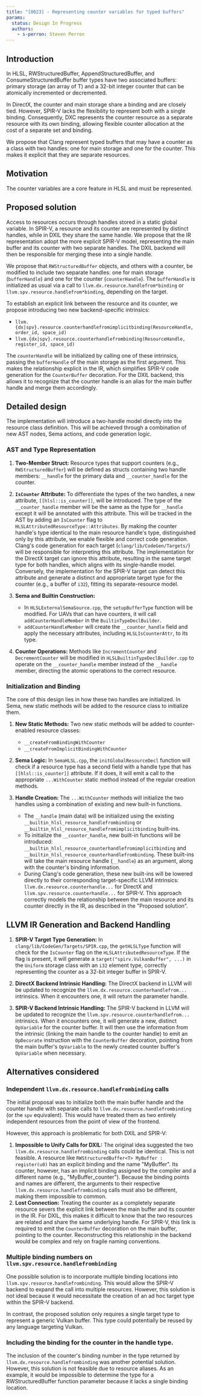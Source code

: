 ```yaml
---
title: "[0023] - Representing counter variables for typed buffers"
params:
  status: Design In Progress
  authors:
    - s-perron: Steven Perron
---
```


## Introduction

In HLSL, RWStructuredBuffer, AppendStructuredBuffer, and ConsumeStructuredBuffer
buffer types have two associated buffers: primary storage (an array of T) and a
32-bit integer counter that can be atomically incremented or decremented.

In DirectX, the counter and main storage share a binding and are closely tied.
However, SPIR-V lacks the flexibility to represent both with a single binding.
Consequently, DXC represents the counter resource as a separate resource with
its own binding, allowing flexible counter allocation at the cost of a separate
set and binding.

We propose that Clang represent typed buffers that may have a counter as a class
with two handles: one for main storage and one for the counter. This makes it
explicit that they are separate resources.

## Motivation

The counter variables are a core feature in HLSL and must be represented.

## Proposed solution

Access to resources occurs through handles stored in a static global variable.
In SPIR-V, a resource and its counter are represented by distinct handles, while
in DXIL they share the same handle. We propose that the IR representation adopt
the more explicit SPIR-V model, representing the main buffer and its counter
with two separate handles. The DXIL backend will then be responsible for merging
these into a single handle.

We propose that `RWStructuredBuffer` objects, and others with a counter, be
modified to include two separate handles: one for main storage (`bufferHandle`)
and one for the counter (`counterHandle`). The `bufferHandle` is initialized as
usual via a call to `llvm.dx.resource.handlefrom*binding` or
`llvm.spv.resource.handlefrom*binding`, depending on the target.

To establish an explicit link between the resource and its counter, we propose
introducing two new backend-specific intrinsics:

*   `llvm.{dx|spv}.resource.counterhandlefromimplicitbinding(ResourceHandle,
    order_id, space_id)`
*   `llvm.{dx|spv}.resource.counterhandlefrombinding(ResourceHandle,
    register_id, space_id)`

The `counterHandle` will be initialized by calling one of these intrinsics,
passing the `bufferHandle` of the main storage as the first argument. This makes
the relationship explicit in the IR, which simplifies SPIR-V code generation for
the `CounterBuffer` decoration. For the DXIL backend, this allows it to
recognize that the counter handle is an alias for the main buffer handle and
merge them accordingly.

## Detailed design

The implementation will introduce a two-handle model directly into the resource
class definition. This will be achieved through a combination of new AST nodes,
Sema actions, and code generation logic.

### AST and Type Representation

1.  **Two-Member Struct:** Resource types that support counters (e.g.,
    `RWStructuredBuffer`) will be defined as structs containing two handle
    members: `__handle` for the primary data and `__counter_handle` for the
    counter.

2.  **`IsCounter` Attribute:** To differentiate the types of the two handles, a
    new attribute, `[[hlsl::is_counter]]`, will be introduced. The type of the
    `__counter_handle` member will be the same as the type for `__handle` except
    it will be annotated with this attribute. This will be tracked in the AST by
    adding an `IsCounter` flag to `HLSLAttributedResourceType::Attributes`. By
    making the counter handle's type identical to the main resource handle's
    type, distinguished only by this attribute, we enable flexible and correct
    code generation. Clang's code generation for each target
    (`clang/lib/CodeGen/Targets/`) will be responsible for interpreting this
    attribute. The implementation for the DirectX target can ignore this
    attribute, resulting in the same target type for both handles, which aligns
    with its single-handle model. Conversely, the implementation for the SPIR-V
    target can detect this attribute and generate a distinct and appropriate
    target type for the counter (e.g., a buffer of `i32`), fitting its
    separate-resource model.

3.  **Sema and Builtin Construction:**
    *   In `HLSLExternalSemaSource.cpp`, the `setupBufferType` function will be
        modified. For UAVs that can have counters, it will call
        `addCounterHandleMember` in the `BuiltinTypeDeclBuilder`.
    *   `addCounterHandleMember` will create the `__counter_handle` field and
        apply the necessary attributes, including `HLSLIsCounterAttr`, to its
        type.

4.  **Counter Operations:** Methods like `IncrementCounter` and
    `DecrementCounter` will be modified in `HLSLBuiltinTypeDeclBuilder.cpp` to
    operate on the `__counter_handle` member instead of the `__handle` member,
    directing the atomic operations to the correct resource.

### Initialization and Binding

The core of this design lies in how these two handles are initialized. In Sema,
new static methods will be added to the resource class to initialize them.

1.  **New Static Methods:** Two new static methods will be added to
    counter-enabled resource classes:
    *   `__createFromBindingWithCounter`
    *   `__createFromImplicitBindingWithCounter`

2.  **Sema Logic:** In `SemaHLSL.cpp`, the `initGlobalResourceDecl` function will
    check if a resource type has a second field with a handle type that has
    `[[hlsl::is_counter]]` attribute. If it does, it will emit a call to the appropriate `...WithCounter`
    static method instead of the regular creation methods.

3.  **Handle Creation:** The `...WithCounter` methods will initialize the two
    handles using a combination of existing and new built-in functions.
    *   The `__handle` (main data) will be initialized using the existing
        `__builtin_hlsl_resource_handlefrombinding` or
        `__builtin_hlsl_resource_handlefromimplicitbinding` built-ins.
    *   To initialize the `__counter_handle`, new built-in functions will be
        introduced: `__builtin_hlsl_resource_counterhandlefromimplicitbinding`
        and `__builtin_hlsl_resource_counterhandlefrombinding`. These
        built-ins will take the main resource handle (`__handle`) as an
        argument, along with the counter's binding information.
    *   During Clang's code generation, these new built-ins will be lowered
        directly to their corresponding target-specific LLVM intrinsics:
        `llvm.dx.resource.counterhandle...` for DirectX and
        `llvm.spv.resource.counterhandle...` for SPIR-V. This approach
        correctly models the relationship between the main resource and its
        counter directly in the IR, as described in the "Proposed solution".

## LLVM IR Generation and Backend Handling

1.  **SPIR-V Target Type Generation:** In
    `clang/lib/CodeGen/Targets/SPIR.cpp`, the `getHLSLType` function will check
    for the `IsCounter` flag on the `HLSLAttributedResourceType`. If the flag is
    present, it will generate a `target("spirv.VulkanBuffer", ...)` in the
    `Uniform` storage class with an `i32` element type, correctly representing
    the counter as a 32-bit integer buffer in SPIR-V.

2.  **DirectX Backend Intrinsic Handling:** The DirectX backend in LLVM will be
    updated to recognize the `llvm.dx.resource.counterhandlefrom...`
    intrinsics. When it encounters one, it will return the parameter handle.

3.  **SPIR-V Backend Intrinsic Handling:** The SPIR-V backend in LLVM will be
    updated to recognize the `llvm.spv.resource.counterhandlefrom...`
    intrinsics. When it encounters one, it will generate a new, distinct
    `OpVariable` for the counter buffer. It will then use the information from
    the intrinsic (linking the main handle to the counter handle) to emit an
    `OpDecorate` instruction with the `CounterBuffer` decoration, pointing from
    the main buffer's `OpVariable` to the newly created counter buffer's
    `OpVariable` when necessary.

## Alternatives considered

### Independent `llvm.dx.resource.handlefrombinding` calls

The initial proposal was to initialize both the main buffer handle and the
counter handle with separate calls to `llvm.dx.resource.handlefrombinding` (or
the `spv` equivalent). This would have treated them as two entirely independent
resources from the point of view of the frontend.

However, this approach is problematic for both DXIL and SPIR-V:
1.  **Impossible to Unify Calls for DXIL:** The original idea suggested the two
    `llvm.dx.resource.handlefrombinding` calls could be identical. This is not
    feasible. A resource like `RWStructuredBuffer<T> MyBuffer : register(u0)`
    has an explicit binding and the name "MyBuffer". Its counter, however, has
    an implicit binding assigned by the compiler and a different name (e.g.,
    "MyBuffer_counter"). Because the binding points and names are different, the
    arguments to their respective `llvm.dx.resource.handlefrombinding` calls
    must also be different, making them impossible to common.
2.  **Lost Connection:** Treating the counter as a completely separate resource
    severs the explicit link between the main buffer and its counter in the IR.
    For DXIL, this makes it difficult to know that the two resources are related
    and share the same underlying handle. For SPIR-V, this link is required to
    emit the `CounterBuffer` decoration on the main buffer, pointing to the
    counter. Reconstructing this relationship in the backend would be complex
    and rely on fragile naming conventions.

### Multiple binding numbers on `llvm.spv.resource.handlefrombinding`

One possible solution is to incorporate multiple binding locations into
`llvm.spv.resource.handlefrombinding`. This would allow the SPIR-V backend to
expand the call into multiple resources. However, this solution is not ideal
because it would necessitate the creation of an ad hoc target type within the
SPIR-V backend.

In contrast, the proposed solution only requires a single target type to
represent a generic Vulkan buffer. This type could potentially be reused by any
language targeting Vulkan.

### Including the binding for the counter in the handle type.

The inclusion of the counter's binding number in the type returned by
`llvm.dx.resource.handlefrombinding` was another potential solution. However, this
solution is not feasible due to resource aliases. As an example, it would be
impossible to determine the type for a RWStructuredBuffer function parameter
because it lacks a single binding location.
